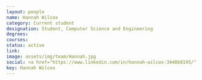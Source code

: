 ```yaml
---
layout: people
name: Hannah Wilcox
category: Current student
designation: Student, Computer Science and Engineering
degrees: 
courses: 
status: active
link: 
image: assets/img/team/Hannah.jpg
social: <a href="https://www.linkedin.com/in/hannah-wilcox-3440b8195/" target="_blank"><i class="icofont-linkedin"></i></a><a href="mailto:hiwilcox@buffalo.edu" target="_blank"><i class="icofont-email"></i></a>
key: Hannah Wilcox
---
```


